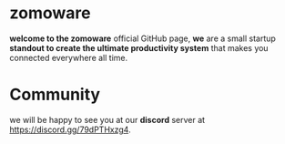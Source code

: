 # zomoware

**welcome to the zomoware** official GitHub page, **we** are a small startup **standout to create
the ultimate productivity system** that makes you connected everywhere all time.

# Community

we will be happy to see you at our **discord** server at https://discord.gg/79dPTHxzg4.
